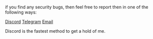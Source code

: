 if you find any security bugs, then feel free to report then in one of the following ways:

[Discord](https://inv.wtf/deadinside)
[Telegram](https://t.me/awfixer)
[Email](mailto:nixsecurityreport@awfixer.me)

Discord is the fastest method to get a hold of me.

